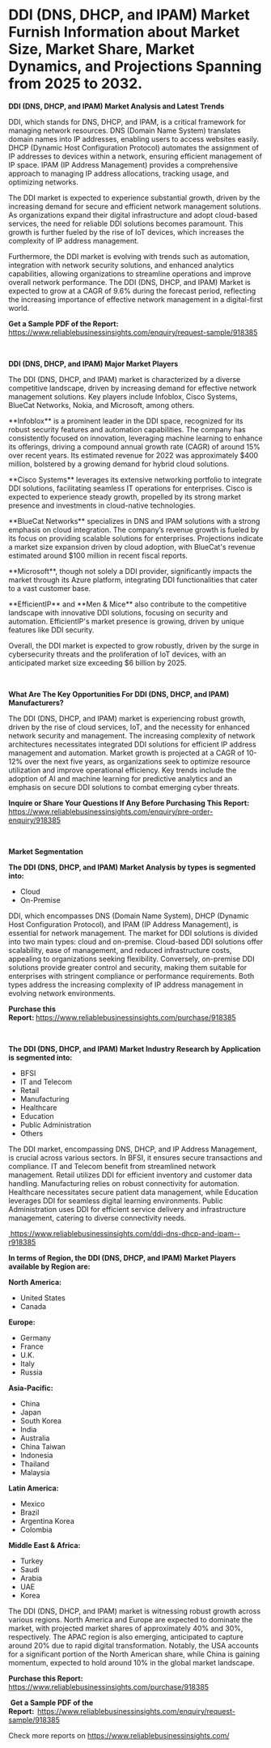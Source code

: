 <p><h1>DDI (DNS, DHCP, and IPAM) Market Furnish Information about Market Size, Market Share, Market Dynamics, and Projections Spanning from 2025 to 2032.</h1></p><p><strong>DDI (DNS, DHCP, and IPAM) Market Analysis and Latest Trends</strong></p>
<p><p>DDI, which stands for DNS, DHCP, and IPAM, is a critical framework for managing network resources. DNS (Domain Name System) translates domain names into IP addresses, enabling users to access websites easily. DHCP (Dynamic Host Configuration Protocol) automates the assignment of IP addresses to devices within a network, ensuring efficient management of IP space. IPAM (IP Address Management) provides a comprehensive approach to managing IP address allocations, tracking usage, and optimizing networks.</p><p>The DDI market is expected to experience substantial growth, driven by the increasing demand for secure and efficient network management solutions. As organizations expand their digital infrastructure and adopt cloud-based services, the need for reliable DDI solutions becomes paramount. This growth is further fueled by the rise of IoT devices, which increases the complexity of IP address management.</p><p>Furthermore, the DDI market is evolving with trends such as automation, integration with network security solutions, and enhanced analytics capabilities, allowing organizations to streamline operations and improve overall network performance. The DDI (DNS, DHCP, and IPAM) Market is expected to grow at a CAGR of 9.6% during the forecast period, reflecting the increasing importance of effective network management in a digital-first world.</p></p>
<p><strong>Get a Sample PDF of the Report:&nbsp;</strong> <a href="https://www.reliablebusinessinsights.com/enquiry/request-sample/918385?utm_campaign=3107&utm_medium=2&utm_source=Github&utm_content=ia&utm_term=08042025&utm_id=ddi-dns-dhcp-and-ipam">https://www.reliablebusinessinsights.com/enquiry/request-sample/918385</a></p>
<p>&nbsp;</p>
<p><strong>DDI (DNS, DHCP, and IPAM) Major Market Players</strong></p>
<p><p>The DDI (DNS, DHCP, and IPAM) market is characterized by a diverse competitive landscape, driven by increasing demand for effective network management solutions. Key players include Infoblox, Cisco Systems, BlueCat Networks, Nokia, and Microsoft, among others. </p><p>**Infoblox** is a prominent leader in the DDI space, recognized for its robust security features and automation capabilities. The company has consistently focused on innovation, leveraging machine learning to enhance its offerings, driving a compound annual growth rate (CAGR) of around 15% over recent years. Its estimated revenue for 2022 was approximately $400 million, bolstered by a growing demand for hybrid cloud solutions.</p><p>**Cisco Systems** leverages its extensive networking portfolio to integrate DDI solutions, facilitating seamless IT operations for enterprises. Cisco is expected to experience steady growth, propelled by its strong market presence and investments in cloud-native technologies. </p><p>**BlueCat Networks** specializes in DNS and IPAM solutions with a strong emphasis on cloud integration. The company’s revenue growth is fueled by its focus on providing scalable solutions for enterprises. Projections indicate a market size expansion driven by cloud adoption, with BlueCat's revenue estimated around $100 million in recent fiscal reports.</p><p>**Microsoft**, though not solely a DDI provider, significantly impacts the market through its Azure platform, integrating DDI functionalities that cater to a vast customer base. </p><p>**EfficientIP** and **Men & Mice** also contribute to the competitive landscape with innovative DDI solutions, focusing on security and automation. EfficientIP's market presence is growing, driven by unique features like DDI security.</p><p>Overall, the DDI market is expected to grow robustly, driven by the surge in cybersecurity threats and the proliferation of IoT devices, with an anticipated market size exceeding $6 billion by 2025.</p></p>
<p>&nbsp;</p>
<p><strong>What Are The Key Opportunities For DDI (DNS, DHCP, and IPAM) Manufacturers?</strong></p>
<p><p>The DDI (DNS, DHCP, and IPAM) market is experiencing robust growth, driven by the rise of cloud services, IoT, and the necessity for enhanced network security and management. The increasing complexity of network architectures necessitates integrated DDI solutions for efficient IP address management and automation. Market growth is projected at a CAGR of 10-12% over the next five years, as organizations seek to optimize resource utilization and improve operational efficiency. Key trends include the adoption of AI and machine learning for predictive analytics and an emphasis on secure DDI solutions to combat emerging cyber threats.</p></p>
<p><strong>Inquire or Share Your Questions If Any Before Purchasing This Report:</strong> <a href="https://www.reliablebusinessinsights.com/enquiry/pre-order-enquiry/918385?utm_campaign=3107&utm_medium=2&utm_source=Github&utm_content=ia&utm_term=08042025&utm_id=ddi-dns-dhcp-and-ipam">https://www.reliablebusinessinsights.com/enquiry/pre-order-enquiry/918385</a></p>
<p>&nbsp;</p>
<p><strong>Market Segmentation</strong></p>
<p><strong>The DDI (DNS, DHCP, and IPAM) Market Analysis by types is segmented into:</strong></p>
<p><ul><li>Cloud</li><li>On-Premise</li></ul></p>
<p><p>DDI, which encompasses DNS (Domain Name System), DHCP (Dynamic Host Configuration Protocol), and IPAM (IP Address Management), is essential for network management. The market for DDI solutions is divided into two main types: cloud and on-premise. Cloud-based DDI solutions offer scalability, ease of management, and reduced infrastructure costs, appealing to organizations seeking flexibility. Conversely, on-premise DDI solutions provide greater control and security, making them suitable for enterprises with stringent compliance or performance requirements. Both types address the increasing complexity of IP address management in evolving network environments.</p></p>
<p><strong>Purchase this Report:&nbsp;</strong><a href="https://www.reliablebusinessinsights.com/purchase/918385?utm_campaign=3107&utm_medium=2&utm_source=Github&utm_content=ia&utm_term=08042025&utm_id=ddi-dns-dhcp-and-ipam">https://www.reliablebusinessinsights.com/purchase/918385</a></p>
<p>&nbsp;</p>
<p><strong>The DDI (DNS, DHCP, and IPAM) Market Industry Research by Application is segmented into:</strong></p>
<p><ul><li>BFSI</li><li>IT and Telecom</li><li>Retail</li><li>Manufacturing</li><li>Healthcare</li><li>Education</li><li>Public Administration</li><li>Others</li></ul></p>
<p><p>The DDI market, encompassing DNS, DHCP, and IP Address Management, is crucial across various sectors. In BFSI, it ensures secure transactions and compliance. IT and Telecom benefit from streamlined network management. Retail utilizes DDI for efficient inventory and customer data handling. Manufacturing relies on robust connectivity for automation. Healthcare necessitates secure patient data management, while Education leverages DDI for seamless digital learning environments. Public Administration uses DDI for efficient service delivery and infrastructure management, catering to diverse connectivity needs.</p></p>
<p><a href="https://www.reliablebusinessinsights.com/ddi-dns-dhcp-and-ipam--r918385?utm_campaign=3107&utm_medium=2&utm_source=Github&utm_content=ia&utm_term=08042025&utm_id=ddi-dns-dhcp-and-ipam">&nbsp;https://www.reliablebusinessinsights.com/ddi-dns-dhcp-and-ipam--r918385</a></p>
<p><strong>In terms of Region, the DDI (DNS, DHCP, and IPAM) Market Players available by Region are:</strong></p>
<p>
    <p> <strong> North America: </strong>
        <ul>
            <li>United States</li>
            <li>Canada</li>
        </ul>
        </p> 
    <p> <strong> Europe: </strong>
        <ul>
            <li>Germany</li>
            <li>France</li>
            <li>U.K.</li>
            <li>Italy</li>
            <li>Russia</li>
        </ul>
        </p> 
    <p> <strong> Asia-Pacific: </strong>
        <ul>
            <li>China</li>
            <li>Japan</li>
            <li>South Korea</li>
            <li>India</li>
            <li>Australia</li>
            <li>China Taiwan</li>
            <li>Indonesia</li>
            <li>Thailand</li>
            <li>Malaysia</li>
        </ul>
        </p> 
    <p> <strong> Latin America: </strong>
        <ul>
            <li>Mexico</li>
            <li>Brazil</li>
            <li>Argentina Korea</li>
            <li>Colombia</li>
        </ul>
        </p> 
    <p> <strong> Middle East & Africa: </strong>
        <ul>
            <li>Turkey</li>
            <li>Saudi</li>
            <li>Arabia</li>
            <li>UAE</li>
            <li>Korea</li>
        </ul>
    </p>
    </p>
<p><p>The DDI (DNS, DHCP, and IPAM) market is witnessing robust growth across various regions. North America and Europe are expected to dominate the market, with projected market shares of approximately 40% and 30%, respectively. The APAC region is also emerging, anticipated to capture around 20% due to rapid digital transformation. Notably, the USA accounts for a significant portion of the North American share, while China is gaining momentum, expected to hold around 10% in the global market landscape.</p></p>
<p><strong>Purchase this Report: </strong><a href="https://www.reliablebusinessinsights.com/purchase/918385?utm_campaign=3107&utm_medium=2&utm_source=Github&utm_content=ia&utm_term=08042025&utm_id=ddi-dns-dhcp-and-ipam">https://www.reliablebusinessinsights.com/purchase/918385</a></p>
<p>&nbsp;<strong>Get a Sample PDF of the Report:&nbsp;&nbsp;</strong><a href="https://www.reliablebusinessinsights.com/enquiry/request-sample/918385?utm_campaign=3107&utm_medium=2&utm_source=Github&utm_content=ia&utm_term=08042025&utm_id=ddi-dns-dhcp-and-ipam">https://www.reliablebusinessinsights.com/enquiry/request-sample/918385</a></p>
<p><strong></strong></p>
<p>Check more reports on <a href="https://www.reliablebusinessinsights.com/?utm_campaign=3107&utm_medium=2&utm_source=Github&utm_content=ia&utm_term=08042025&utm_id=ddi-dns-dhcp-and-ipam">https://www.reliablebusinessinsights.com/</a></p>